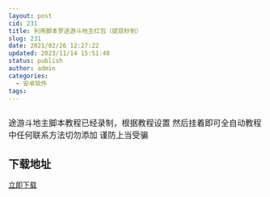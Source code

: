```yaml
---
layout: post
cid: 231
title: 利用脚本罗途游斗地主红包（提现秒到）
slug: 231
date: 2021/02/26 12:27:22
updated: 2023/11/14 15:51:40
status: publish
author: admin
categories: 
  - 安卓软件
tags: 
---
```



<div alt="潮男心博客 www.cnx0.com" >
				<p><span style="font-size:16px"><img src="https://www.kjsv.com/download/image/2021/02/25/20210225125525_330712.png" alt=""></span></p><span style="font-size:16px;">途游斗地主脚本教程已经录制，根据教程设置 然后挂着即可全自动教程中任何联系方法切勿添加 谨防上当受骗</span><h2>下载地址</h2><a target="_block" href="https://ljy559.lanzous.com/iSD5Jm50tqh">立即下载</a>			</div>
			